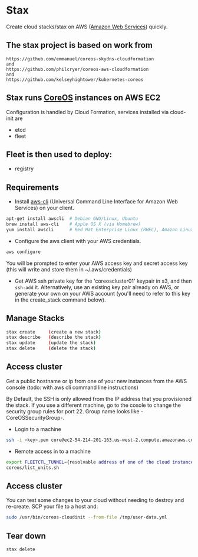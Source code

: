 # Stax

Create cloud stacks/stax on AWS ([Amazon Web Services](aws.amazon.com)) quickly.

## The stax project is based on work from

    https://github.com/emmanuel/coreos-skydns-cloudformation
    and
    https://github.com/philcryer/coreos-aws-cloudformation
    and
    https://github.com/kelseyhightower/kubernetes-coreos

## Stax runs [CoreOS](https://coreos.com/) instances on AWS EC2

Configuration is handled by Cloud Formation, services installed via cloud-init are

* etcd
* fleet

## Fleet is then used to deploy:

* registry

## Requirements

* Install [aws-cli](https://github.com/aws/aws-cli) (Universal Command Line Interface for Amazon Web Services) on your client.

```bash
apt-get install awscli  # Debian GNU/Linux, Ubuntu
brew install aws-cli    # Apple OS X (via Homebrew)
yum install awscli      # Red Hat Enterprise Linux (RHEL), Amazon Linux, Centos
```

* Configure the aws client with your AWS credentials.

```bash
aws configure
```

You will be prompted to enter your AWS access key and secret access key (this will write and store them in ~/.aws/credentials)

* Get AWS ssh private key for the 'coreoscluster01' keypair in s3, and then `ssh-add` it. Alternatively, use an existing key pair already on AWS, or generate your own on your AWS account
(you'll need to refer to this key in the create_stack command below).

## Manage Stacks
```bash
stax create     (create a new stack)
stax describe   (describe the stack)
stax update     (update the stack)
stax delete     (delete the stack)
```
## Access cluster

Get a public hostname or ip from one of your new instances from the AWS console (todo: with aws cli command line instructions)

By Default, the SSH is only allowed from the IP address that you provisioned the stack. If you use a different machine, go to 
the cosole to change the security group rules for port 22. Group name looks like <stack-name>-CoreOSSecurityGroup-.

* Login to a machine
```bash
ssh -i <key>.pem core@ec2-54-214-201-163.us-west-2.compute.amazonaws.com
```
* Remote access in to a machine

```bash
export FLEETCTL_TUNNEL={resolvable address of one of the cloud instances}
coreos/list_units.sh
```

## Access cluster
You can test some changes to your cloud without needing to destroy and re-create. SCP your file to a host and:

``` bash
sudo /usr/bin/coreos-cloudinit --from-file /tmp/user-data.yml
```
## Tear down
```bash
stax delete
```
